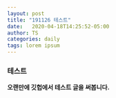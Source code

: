 ```yaml
---
layout: post
title: "191126 테스트"
date:   2020-04-18T14:25:52-05:00
author: TS
categories: daily
tags: lorem ipsum
---
```


### 테스트
**오랜만에 깃헙에서 테스트 글을 써봅니다.**
